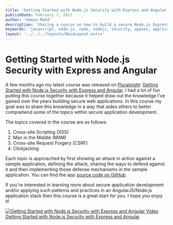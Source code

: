 ```yaml
---
title: 'Getting Started with Node.js Security with Express and Angular'
publishDate: February 7, 2017
author: 'Hamza Mohd'
description: 'Sharing a course on how to build a secure Node.js Express server and Angular client'
keywords: 'javascript, node.js, node, nodejs, security, appsec, application security, application, angular.js, angular'
layout: '../../../layouts/BaseLayout.astro'
---
```


# Getting Started with Node.js Security with Express and Angular

A few months ago my latest course was released on [Pluralsight](pluralsight.com): [Getting Started with Node.js Security with Express and Angular](https://bit.ly/2cJyxhD). I had a lot of fun putting this course together because it helped draw out the knowledge I've gained over the years building secure web applications. In this course my goal was to share this knowledge in a way that aides others to better comprehend some of the topics within secure application development.

The topics covered in the course are as follows:

1. Cross-site Scripting (XSS)
2. Man in the Middle (MitM)
3. Cross-site Request Forgery (CSRF)
4. Clickjacking

Each topic is approached by first showing an attack in action against a sample application, defining the attack, sharing the ways to defend against it and then implementing those defense mechanisms in the sample application. You can find the app [source code on GitHub](https://github.com/clarkio/vulnerable-app).

If you're interested in learning more about secure application development and/or applying such patterns and practices in an AngularJS/Node.js application stack then this course is a great start for you. I hope you enjoy it!

<a href="https://bit.ly/2cJyxhD">
    <img class="post-image" src="/assets/old-posts/img/course-sec-sample.png" alt="Getting Started with Node.js Security with Express and Angular Video">
</a>
<span class="caption text-muted"><a href="https://bit.ly/2cJyxhD">Getting Started with Node.js Security with Express and Angular</a></span>
